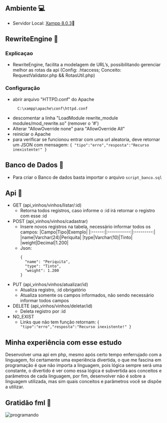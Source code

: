 ## Ambiente 💻
  - Servidor Local: [Xampp 8.0.3](https://www.apachefriends.org/pt_br/download.html)🔗

## RewriteEngine 🔧
     
### Explicaçao
   - RewriteEngine, facilita a modelagem de URL’s, possibilitando gerenciar melhor as rotas da api (Config: .htaccess; Conceito: RequestValidator.php && RotasUtil.php)

### Configuração
   - abrir arquivo "HTTPD.conf" do Apache 
        ```
          C:\xampp\apache\conf\httpd.conf
        ```
   - descomentar a linha "LoadModule rewrite_module modules/mod_rewrite.so" (remover o '#')
   - Alterar "AllowOverride none" para "AllowOverride All"
   - reiniciar o Apache
   - para verificar se funcionou entrar com uma url aleatoria, deve retornar um JSON com mensagem: ``` { "tipo":"erro","resposta":"Recurso inexistente!" } ```

## Banco de Dados 🎲
   - Para criar o Banco de dados basta importar o arquivo 
        ``` script_banco.sql ```

## Api 👾
   - GET (api_vinhos/vinhos/listar/:id)
       - Retorna todos registros, caso informe o :id irá retornar o registro com esse :id
   - POST (api_vinhos/vinhos/cadastrar)
       - Insere novos registros na tabela, necessário informar todos os campos:
            |Campo|Tipo|Exemplo|
            |:------:|:-----------:|:---------:|
            |name|Varchar(24)|Periquita|
            |type|Varchar(10)|Tinto|
            |weight|Decimal|1.200|
       - Json:
          ```
         {
            "name": "Periquita",
            "type": "Tinto",
            "weight": 1.200
          }
          ```
   - PUT (api_vinhos/vinhos/atualizar/id)
        - Atualiza registro, :id obrigatório
        - Atualiza somente os campos informados, não sendo necessário informar todos campos
   - DELETE (api_vinhos/vinhos/deletar/id)
        - Deleta registro por :id
   - NO_EXIST 
        - Links que não tem função retornam: ``` { "tipo":"erro","resposta":"Recurso inexistente!" } ```

## Minha experiência com esse estudo

Desenvolver uma api em php, mesmo após certo tempo enferrujado com a linguagem, foi certamente uma experiência divertida, o que me fascina em programação é que não importa a linguagem, pois lógica sempre será uma constante, o divertido é ver como essa lógica é subvertida aos conceitos e parâmetros de cada linguagem, por fim, desenvolver não é sobre a linguagem utilizada, mas sim quais conceitos e parâmetros você se dispõe a utilizar.


## Gratidão fml 🙏
![programando](https://i0.wp.com/terminaldeinformacao.com/wp-content/uploads/2020/05/it_crowd.gif?resize=500%2C272&ssl=1)
